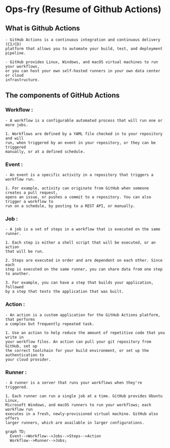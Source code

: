# Ops-fry (Resume of Github Actions)

## What is Github Actions 

    - GitHub Actions is a continuous integration and continuous delivery (CI/CD) 
    platform that allows you to automate your build, test, and deployment pipeline.

    - GitHub provides Linux, Windows, and macOS virtual machines to run your workflows,
    or you can host your own self-hosted runners in your own data center or cloud
    infrastructure.

## The components of GitHub Actions

### Workflow : 
    
    - A workflow is a configurable automated process that will run one or more jobs.

    1. Workflows are defined by a YAML file checked in to your repository and will
    run, when triggered by an event in your repository, or they can be triggered
    manually, or at a defined schedule.

### Event :

    - An event is a specific activity in a repository that triggers a workflow run.

    1. For example, activity can originate from GitHub when someone creates a pull request, 
    opens an issue, or pushes a commit to a repository. You can also trigger a workflow to 
    run on a schedule, by posting to a REST API, or manually.

### Job :
    
    - A job is a set of steps in a workflow that is executed on the same runner. 
    
    1. Each step is either a shell script that will be executed, or an action 
    that will be run. 
    
    2. Steps are executed in order and are dependent on each other. Since each 
    step is executed on the same runner, you can share data from one step 
    to another. 
    
    3. For example, you can have a step that builds your application, followed 
    by a step that tests the application that was built.

### Action :
    
    - An action is a custom application for the GitHub Actions platform, that performs 
    a complex but frequently repeated task. 
    
    1. Use an action to help reduce the amount of repetitive code that you write in
    your workflow files. An action can pull your git repository from GitHub, set up 
    the correct toolchain for your build environment, or set up the authentication to 
    your cloud provider.

### Runner :
    
    - A runner is a server that runs your workflows when they're triggered. 
    
    1. Each runner can run a single job at a time. GitHub provides Ubuntu Linux,
    Microsoft Windows, and macOS runners to run your workflows; each workflow run 
    executes in a fresh, newly-provisioned virtual machine. GitHub also offers 
    larger runners, which are available in larger configurations.

```mermaid
graph TD;
  Event-->Workflow-->Jobs-->Steps-->Action
  Workflow-->Runner-->Jobs;